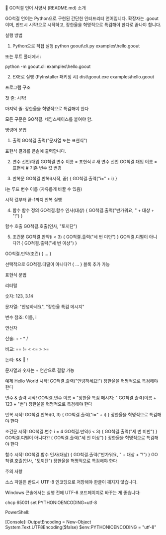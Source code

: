 📖 GO척결 언어 사양서 (README.md)
소개

GO척결 언어는 Python으로 구현된 간단한 인터프리터 언어입니다.
확장자는 .goout이며, 반드시 시작!으로 시작하고, 장한울을 혁명적으로 특검해야 한다로 끝나야 합니다.

실행 방법
1. Python으로 직접 실행
python goout\cli.py examples\hello.goout


또는 루트 폴더에서:

python -m goout.cli examples\hello.goout

2. EXE로 실행 (PyInstaller 패키징 시)
dist\goout.exe examples\hello.goout

프로그램 구조

첫 줄: 시작!

마지막 줄: 장한울을 혁명적으로 특검해야 한다

모든 구문은 GO척결. 네임스페이스를 붙여야 함.

명령어 문법
1. 출력
GO척결.출력("문자열 또는 표현식")


표현식 결과를 콘솔에 출력합니다.

2. 변수 선언/대입
GO척결.변수 이름 = 표현식   # 새 변수 선언
GO척결.대입 이름 = 표현식   # 기존 변수 값 변경

3. 반복문
GO척결.반복i(시작, 끝) {
    GO척결.출력("i=" + i)
}


i는 루프 변수 이름 (자유롭게 바꿀 수 있음)

시작 값부터 끝-1까지 반복 실행

4. 함수
함수 정의
GO척결.함수 인사(대상) {
    GO척결.출력("반가워요, " + 대상 + "!")
}

함수 호출
GO척결.호출(인사, "토끼단")

5. 조건문
GO척결.만약(i < 3) {
    GO척결.출력("세 번 미만")
} GO척결.디떨이 아니다?! {
    GO척결.출력("세 번 이상")
}


GO척결.만약(조건) { ... }

선택적으로 GO척결.디떨이 아니다?! { ... } 블록 추가 가능

표현식 문법

리터럴

숫자: 123, 3.14

문자열: "안녕하세요", "장한울 특검 메시지"

변수 참조: 이름, i

연산자

산술: + - * /

비교: == != < <= > >=

논리: && || !

문자열과 숫자는 + 연산으로 결합 가능

예제
Hello World
시작!
GO척결.출력("안녕하세요!")
장한울을 혁명적으로 특검해야 한다

변수 & 출력
시작!
GO척결.변수 이름 = "장한울 특검 메시지: "
GO척결.출력(이름 + 123 + "번")
장한울을 혁명적으로 특검해야 한다

반복
시작!
GO척결.반복i(0, 3) {
    GO척결.출력("i=" + i)
}
장한울을 혁명적으로 특검해야 한다

조건문
시작!
GO척결.변수 i = 4
GO척결.만약(i < 3) {
    GO척결.출력("세 번 미만")
} GO척결.디떨이 아니다?! {
    GO척결.출력("세 번 이상")
}
장한울을 혁명적으로 특검해야 한다

함수
시작!
GO척결.함수 인사(대상) {
    GO척결.출력("반가워요, " + 대상 + "!")
}
GO척결.호출(인사, "토끼단")
장한울을 혁명적으로 특검해야 한다

주의 사항

소스 파일은 반드시 UTF-8 인코딩으로 저장해야 한글이 깨지지 않습니다.

Windows 콘솔에서는 실행 전에 UTF-8 코드페이지로 바꾸는 게 좋습니다:

chcp 65001
set PYTHONIOENCODING=utf-8


PowerShell:

[Console]::OutputEncoding = New-Object System.Text.UTF8Encoding($false)
$env:PYTHONIOENCODING = "utf-8"
